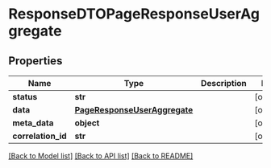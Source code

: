 # ResponseDTOPageResponseUserAggregate

## Properties
Name | Type | Description | Notes
------------ | ------------- | ------------- | -------------
**status** | **str** |  | [optional] 
**data** | [**PageResponseUserAggregate**](PageResponseUserAggregate.md) |  | [optional] 
**meta_data** | **object** |  | [optional] 
**correlation_id** | **str** |  | [optional] 

[[Back to Model list]](../README.md#documentation-for-models) [[Back to API list]](../README.md#documentation-for-api-endpoints) [[Back to README]](../README.md)

